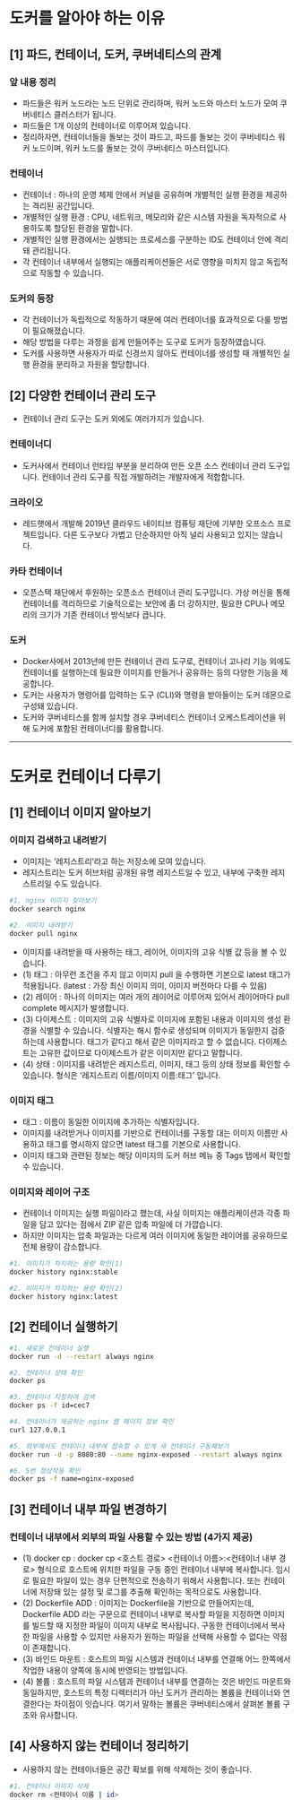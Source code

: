 # 도커를 알아야 하는 이유

## [1] 파드, 컨테이너, 도커, 쿠버네티스의 관계

### 앞 내용 정리

- 파드들은 워커 노드라는 노드 단위로 관리하며, 워커 노드와 마스터 노드가 모여 쿠버네티스 클러스터가 됩니다.
- 파드들은 1개 이상의 컨테이너로 이루어져 있습니다.
- 정리하자면, 컨테이너들을 돌보는 것이 파드고, 파드를 돌보는 것이 쿠버네티스 워커  노드이며, 워커 노드를 돌보는 것이 쿠버네티스 마스터입니다.

### 컨테이너

- 컨테이너 : 하나의 운영 체제 안에서 커널을 공유하며 개별적인 실행 환경을 제공하는 격리된 공간입니다.
- 개별적인 실행 환경 : CPU, 네트워크, 메모리와 같은 시스템 자원을 독자적으로 사용하도록 할당된 환경을 말합니다.
- 개별적인 실행 환경에서는 실행되는 프로세스를 구분하는 ID도 컨테이너 안에 격리돼 관리됩니다.
- 각 컨테이너 내부에서 실행되는 애플리케이션들은 서로 영향을 미치지 않고 독립적으로 작동할 수 있습니다.

### 도커의 등장

- 각 컨테이너가 독립적으로 작동하기 때문에 여러 컨테이너를 효과적으로 다룰 방법이 필요해졌습니다.
- 해당 방법을 다루는 과정을 쉽게 만들어주는 도구로 도커가 등장하였습니다.
- 도커를 사용하면 사용자가 따로 신경쓰지 않아도 컨테이너를 생성할 때 개별적인 실행 환경을 분리하고 자원을 할당합니다.

## [2] 다양한 컨테이너 관리 도구

- 컨테이너 관리 도구는 도커 외에도 여러가지가 있습니다.

### 컨테이너디

- 도커사에서 컨테이너 런타임 부분을 분리하여 만든 오픈 소스 컨테이너 관리 도구입니다. 컨테이너 관리 도구를 직접 개발하려는 개발자에게 적합합니다.

### 크라이오

- 레드햇에서 개발해 2019년 클라우드 네이티브 컴퓨팅 재단에 기부한 오프소스 프로젝트입니다. 다른 도구보다 가볍고 단순하지만 아직 널리 사용되고 있지는 않습니다.

### 카타 컨테이너

- 오픈스택 재단에서 후원하는 오픈소스 컨테이너 관리 도구입니다. 가상 머신을 통해 컨테이너를 격리하므로 기술적으로는 보안에 좀 더 강하지만, 필요한 CPU나 메모리의 크기가 기존 컨테이너 방식보다 큽니다.

### 도커

- Docker사에서 2013년에 만든 컨테이너 관리 도구로, 컨테이너 고나리 기능 외에도 컨테이너를 실행하는데 필요한 이미지를 만들거나 공유하는 등의 다양한 기능을 제공합니다.
- 도커는 사용자가 명령어를 입력하는 도구 (CLI)와 명령을 받아들이는 도커 데몬으로 구성돼 있습니다.
- 도커와 쿠버네티스를 함께 설치할 경우 쿠버네티스 컨테이너 오케스트레이션을 위해 도커에 포함된 컨테이너디를 활용합니다.

---

# 도커로 컨테이너 다루기

## [1] 컨테이너 이미지 알아보기

### 이미지 검색하고 내려받기

- 이미지는 ‘레지스트리’라고 하는 저장소에 모여 있습니다.
- 레지스트리는 도커 허브처럼 공개된 유명 레지스트일 수 있고, 내부에 구축한 레지스트리일 수도 있습니다.

```bash
#1. nginx 이미지 찾아보기
docker search nginx

#2. 이미지 내려받기
docker pull nginx
```

- 이미지를 내려받을 때 사용하는 태그, 레이어, 이미지의 고유 식별 값 등을 볼 수 있습니다.
- (1) 태그 : 아무런 조건을 주지 않고 이미지 pull 을 수행하면 기본으로 latest 태그가 적용됩니다. (latest : 가장 최신 이미지 의미, 이미지 버전마다 다를 수 있음)
- (2) 레이어 : 하나의 이미지는 여러 개의 레이어로 이루어져 있어서 레이어마다 pull complete 메시지가 발생합니다.
- (3) 다이제스트 : 이미지의 고유 식별자로 이미지에 포함된 내용과 이미지의 생성 환경을 식별할 수 있습니다. 식별자는 해시 함수로 생성되며 이미지가 동일한지 검증하는데 사용합니다. 태그가 같다고 해서 같은 이미지라고 할 수 없습니다. 다이제스트는 고유한 값이므로 다이제스트가 같은 이미지만 같다고 말합니다.
- (4) 상태 : 이미지를 내려받은 레지스트리, 이미지, 태그 등의 상태 정보를 확인할 수 있습니다. 형식은 ‘레지스트리 이름/이미지 이름:태그’ 입니다.

### 이미지 태그

- 태그 : 이름이 동일한 이미지에 추가하는 식별자입니다.
- 이미지를 내려받거나 이미지를 기반으로 컨테이너를 구동할 대는 이미지 이름만 사용하고 태그를 명시하지 않으면 latest 태그를 기본으로 사용합니다.
- 이미지 태그와 관련된 정보는 해당 이미지의 도커 허브 메뉴 중 Tags 탭에서 확인할 수 있습니다.

### 이미지와 레이어 구조

- 컨테이너 이미지는 실행 파일이라고 했는데, 사실 이미지는 애플리케이션과 각종 파일을 담고 있다는 점에서 ZIP 같은 압축 파일에 더 가깝습니다.
- 하지만 이미지는 압축 파일과는 다르게 여러 이미지에 동일한 레이어를 공유하므로 전체 용량이 감소합니다.

```bash
#1. 이미지가 차지하는 용량 확인(1)
docker history nginx:stable

#2. 이미지가 차지하는 용량 확인(2)
docker history nginx:latest
```

## [2] 컨테이너 실행하기

```bash
#1. 새로운 컨테이너 실행
docker run -d --restart always nginx

#2. 컨테이너 상태 확인
docker ps

#3. 컨테이너 지정하여 검색
docker ps -f id=cec7

#4. 컨테이너가 제공하는 nginx 웹 페이지 정보 확인
curl 127.0.0.1

#5. 외부에서도 컨테이너 내부에 접속할 수 있게 새 컨테이너 구동해보기
docker run -d -p 8080:80 --name nginx-exposed --restart always nginx

#6. 5번 정상작동 확인
docker ps -f name=nginx-exposed
```

## [3] 컨테이너 내부 파일 변경하기

### 컨테이너 내부에서 외부의 파일 사용할 수 있는 방법 (4가지 제공)

- (1) docker cp :  docker cp <호스트 경로>  <컨테이너 이름>:<컨테이너 내부 경로> 형식으로 호스트에 위치한 파일을 구동 중인 컨테이너 내부에 복사합니다. 임시로 필요한 파일이 있는 경우 단편적으로 전송하기 위해서 사용합니다. 또는 컨테이너에 저장돼 있는 설정 및 로그를 추출해 확인하는 목적으로도 사용합니다.
- (2) Dockerfile ADD : 이미지는 Dockerfile을 기반으로 만들어지는데, Dockerfile ADD 라는 구문으로 컨테이너 내부로 복사할 파일을 지정하면 이미지를 빌드할 때 지정한 파일이 이미지 내부로 복사됩니다. 구동한 컨테이너에서 복사한 파일을 사용할 수 있지만 사용자가 원하는 파일을 선택해 사용할 수 없다는 약점이 존재합니다.
- (3) 바인드 마운트 : 호스트의 파일 시스템과 컨테이너 내부를 연결해 어느 한쪽에서 작업한 내용이 양쪽에 동시에 반영되는 방법입니다.
- (4) 볼륨 : 호스트의 파일 시스템과 컨테이너 내부를 연결하는 것은 바인드 마운트와 동일하지만, 호스트의 특정 디렉터리가 아닌 도커가 관리하는 볼륨을 컨테이너와 연결한다는 차이점이 잇습니다. 여기서 말하는 볼륨은 쿠버네티스에서 살펴본 볼륨 구조와 유사합니다.

## [4] 사용하지 않는 컨테이너 정리하기

- 사용하지 않는 컨테이너들은 공간 확보를 위해 삭제하는 것이 좋습니다.

```bash
#1. 컨테이너 이미지 삭제
docker rm <컨테이너 이름 | id>
```
